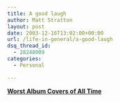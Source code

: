 ```yaml
---
title: A good laugh
author: Matt Stratton
layout: post
date: 2003-12-16T13:02:00+00:00
url: /life-in-general/a-good-laugh
dsq_thread_id:
  - 28248009
categories:
  - Personal

---
```

**[Worst Album Covers of All Time][1]**

 [1]: https://www.cenedella.com/stone/archives/000302.html